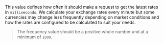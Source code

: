 This value defines how often it should make a request to get the latest rates in `milliseconds`. We calculate your 
exchange rates every  minute but some currencies may change less frequently depending on market conditions and how the 
rates are configured to be calculated to suit your needs.

> The frequency value should be a positive whole number and at a minimum of `1000`.
